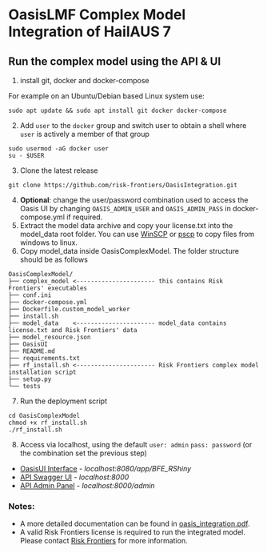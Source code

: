 # OasisLMF Complex Model Integration of HailAUS 7

## Run the complex model using the API & UI
1) install git, docker and docker-compose

For example on an Ubuntu/Debian based Linux system use:
```
sudo apt update && sudo apt install git docker docker-compose
```
2) Add `user` to the `docker` group and switch user to obtain a shell where `user` is actively a member of that group
```
sudo usermod -aG docker user
su - $USER
```
3) Clone the latest release
```
git clone https://github.com/risk-frontiers/OasisIntegration.git
```
4) **Optional**: change the user/password combination used to access the Oasis UI by changing
`OASIS_ADMIN_USER` and `OASIS_ADMIN_PASS` in docker-compose.yml if required.
5) Extract the model data archive and copy your license.txt into the model_data root folder. You can use 
[WinSCP](https://winscp.net/eng/download.php) or [pscp](https://www.chiark.greenend.org.uk/~sgtatham/putty/latest.html) 
to copy files from windows to linux.
6) Copy model_data inside OasisComplexModel. The folder structure should be as follows
```
OasisComplexModel/
├── complex_model <---------------------- this contains Risk Frontiers' executables
├── conf.ini
├── docker-compose.yml
├── Dockerfile.custom_model_worker
├── install.sh
├── model_data    <---------------------- model_data contains license.txt and Risk Frontiers' data
├── model_resource.json
├── OasisUI
├── README.md
├── requirements.txt
├── rf_install.sh <---------------------- Risk Frontiers complex model installation script
├── setup.py
└── tests
```
7) Run the deployment script
```
cd OasisComplexModel
chmod +x rf_install.sh
./rf_install.sh
```

8) Access via localhost, using the default `user: admin` `pass: password` (or the combination set the previous step)
* [OasisUI Interface](http://localhost:8080/app/BFE_RShiny) - *localhost:8080/app/BFE_RShiny* 
* [API Swagger UI](http://localhost:8000/) - *localhost:8000*
* [API Admin Panel](http://localhost:8000/admin) - *localhost:8000/admin*


### Notes: 
* A more detailed documentation can be found in [oasis_integration.pdf](https://github.com/risk-frontiers/OasisComplexModel/blob/master/oasis_integration.pdf).
* A valid Risk Frontiers license is required to run the integrated model. Please contact 
[Risk Frontiers](mailto:info@riskfrontiers.com) for more information. 
